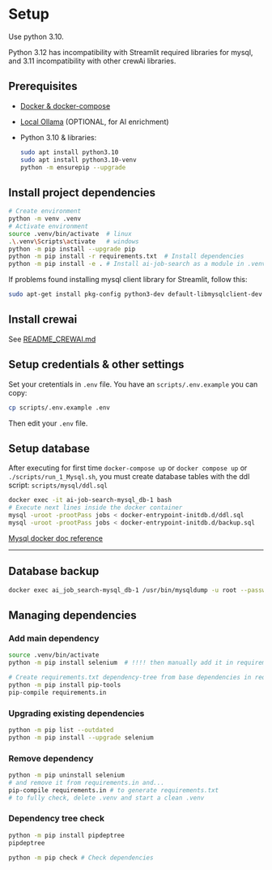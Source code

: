 # Setup

Use python 3.10.

Python 3.12 has incompatibility with Streamlit required libraries for mysql,
and 3.11 incompatibility with other crewAi libraries.

## Prerequisites

- [Docker & docker-compose](https://docs.docker.com/compose/install/)
- [Local Ollama](https://github.com/davidgfolch/OpenAI-local-ollama-chat/blob/main/README_OLLAMA.md) (OPTIONAL, for AI enrichment)
- Python 3.10 & libraries:

    ```bash
    sudo apt install python3.10
    sudo apt install python3.10-venv
    python -m ensurepip --upgrade
    ```

## Install project dependencies

```bash
# Create environment
python -m venv .venv
# Activate environment
source .venv/bin/activate  # linux
.\.venv\Scripts\activate   # windows
python -m pip install --upgrade pip
python -m pip install -r requirements.txt  # Install dependencies
python -m pip install -e . # Install ai-job-search as a module in .venv (in editable mode)
```

If problems found installing mysql client library for Streamlit, follow this:

```bash
sudo apt-get install pkg-config python3-dev default-libmysqlclient-dev build-essential
```

## Install crewai
See [README_CREWAI.md](./README_CREWAI.md)

## Setup credentials & other settings

Set your cretentials in `.env` file.
You have an `scripts/.env.example` you can copy:

```bash
cp scripts/.env.example .env
```

Then edit your `.env` file.

## Setup database

After executing for first time `docker-compose up` or `docker compose up` or `./scripts/run_1_Mysql.sh`, you must create database tables with the ddl script:  `scripts/mysql/ddl.sql`

```bash
docker exec -it ai-job-search-mysql_db-1 bash
# Execute next lines inside the docker container
mysql -uroot -prootPass jobs < docker-entrypoint-initdb.d/ddl.sql
mysql -uroot -prootPass jobs < docker-entrypoint-initdb.d/backup.sql
```

[Mysql docker doc reference](https://hub.docker.com/_/mysql)

--------------

## Database backup

```bash
docker exec ai_job_search-mysql_db-1 /usr/bin/mysqldump -u root --password=rootPass jobs > scripts/backup.sql
```

## Managing dependencies

### Add main dependency

```bash
source .venv/bin/activate
python -m pip install selenium  # !!!! then manually add it in requirements.in

# Create requirements.txt dependency-tree from base dependencies in requirements.in
python -m pip install pip-tools
pip-compile requirements.in
```

### Upgrading existing dependencies

```bash
python -m pip list --outdated
python -m pip install --upgrade selenium
```

### Remove dependency

```bash
python -m pip uninstall selenium
# and remove it from requirements.in and...
pip-compile requirements.in # to generate requirements.txt
# to fully check, delete .venv and start a clean .venv
```

### Dependency tree check
```bash
python -m pip install pipdeptree
pipdeptree

python -m pip check # Check dependencies
```
